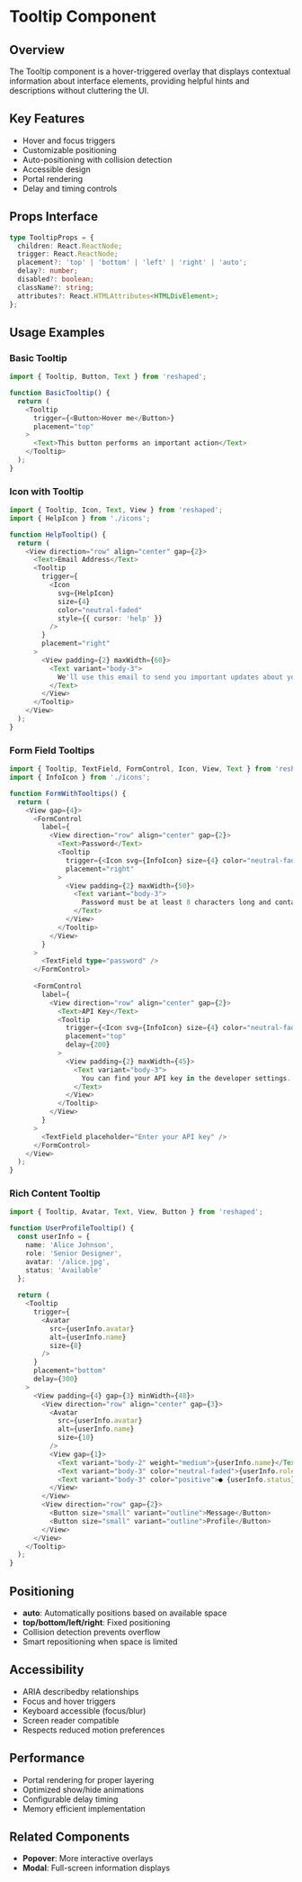 # Tooltip Component

## Overview
The Tooltip component is a hover-triggered overlay that displays contextual information about interface elements, providing helpful hints and descriptions without cluttering the UI.

## Key Features
- Hover and focus triggers
- Customizable positioning
- Auto-positioning with collision detection
- Accessible design
- Portal rendering
- Delay and timing controls

## Props Interface
```typescript
type TooltipProps = {
  children: React.ReactNode;
  trigger: React.ReactNode;
  placement?: 'top' | 'bottom' | 'left' | 'right' | 'auto';
  delay?: number;
  disabled?: boolean;
  className?: string;
  attributes?: React.HTMLAttributes<HTMLDivElement>;
};
```

## Usage Examples

### Basic Tooltip
```typescript
import { Tooltip, Button, Text } from 'reshaped';

function BasicTooltip() {
  return (
    <Tooltip
      trigger={<Button>Hover me</Button>}
      placement="top"
    >
      <Text>This button performs an important action</Text>
    </Tooltip>
  );
}
```

### Icon with Tooltip
```typescript
import { Tooltip, Icon, Text, View } from 'reshaped';
import { HelpIcon } from './icons';

function HelpTooltip() {
  return (
    <View direction="row" align="center" gap={2}>
      <Text>Email Address</Text>
      <Tooltip
        trigger={
          <Icon 
            svg={HelpIcon} 
            size={4} 
            color="neutral-faded"
            style={{ cursor: 'help' }}
          />
        }
        placement="right"
      >
        <View padding={2} maxWidth={60}>
          <Text variant="body-3">
            We'll use this email to send you important updates about your account.
          </Text>
        </View>
      </Tooltip>
    </View>
  );
}
```

### Form Field Tooltips
```typescript
import { Tooltip, TextField, FormControl, Icon, View, Text } from 'reshaped';
import { InfoIcon } from './icons';

function FormWithTooltips() {
  return (
    <View gap={4}>
      <FormControl
        label={
          <View direction="row" align="center" gap={2}>
            <Text>Password</Text>
            <Tooltip
              trigger={<Icon svg={InfoIcon} size={4} color="neutral-faded" />}
              placement="right"
            >
              <View padding={2} maxWidth={50}>
                <Text variant="body-3">
                  Password must be at least 8 characters long and contain uppercase, lowercase, and numbers.
                </Text>
              </View>
            </Tooltip>
          </View>
        }
      >
        <TextField type="password" />
      </FormControl>
      
      <FormControl
        label={
          <View direction="row" align="center" gap={2}>
            <Text>API Key</Text>
            <Tooltip
              trigger={<Icon svg={InfoIcon} size={4} color="neutral-faded" />}
              placement="top"
              delay={200}
            >
              <View padding={2} maxWidth={45}>
                <Text variant="body-3">
                  You can find your API key in the developer settings.
                </Text>
              </View>
            </Tooltip>
          </View>
        }
      >
        <TextField placeholder="Enter your API key" />
      </FormControl>
    </View>
  );
}
```

### Rich Content Tooltip
```typescript
import { Tooltip, Avatar, Text, View, Button } from 'reshaped';

function UserProfileTooltip() {
  const userInfo = {
    name: 'Alice Johnson',
    role: 'Senior Designer',
    avatar: '/alice.jpg',
    status: 'Available'
  };
  
  return (
    <Tooltip
      trigger={
        <Avatar 
          src={userInfo.avatar}
          alt={userInfo.name}
          size={8}
        />
      }
      placement="bottom"
      delay={300}
    >
      <View padding={4} gap={3} minWidth={48}>
        <View direction="row" align="center" gap={3}>
          <Avatar 
            src={userInfo.avatar}
            alt={userInfo.name}
            size={10}
          />
          <View gap={1}>
            <Text variant="body-2" weight="medium">{userInfo.name}</Text>
            <Text variant="body-3" color="neutral-faded">{userInfo.role}</Text>
            <Text variant="body-3" color="positive">● {userInfo.status}</Text>
          </View>
        </View>
        <View direction="row" gap={2}>
          <Button size="small" variant="outline">Message</Button>
          <Button size="small" variant="outline">Profile</Button>
        </View>
      </View>
    </Tooltip>
  );
}
```

## Positioning
- **auto**: Automatically positions based on available space
- **top/bottom/left/right**: Fixed positioning
- Collision detection prevents overflow
- Smart repositioning when space is limited

## Accessibility
- ARIA describedby relationships
- Focus and hover triggers
- Keyboard accessible (focus/blur)
- Screen reader compatible
- Respects reduced motion preferences

## Performance
- Portal rendering for proper layering
- Optimized show/hide animations
- Configurable delay timing
- Memory efficient implementation

## Related Components
- **Popover**: More interactive overlays
- **Modal**: Full-screen information displays